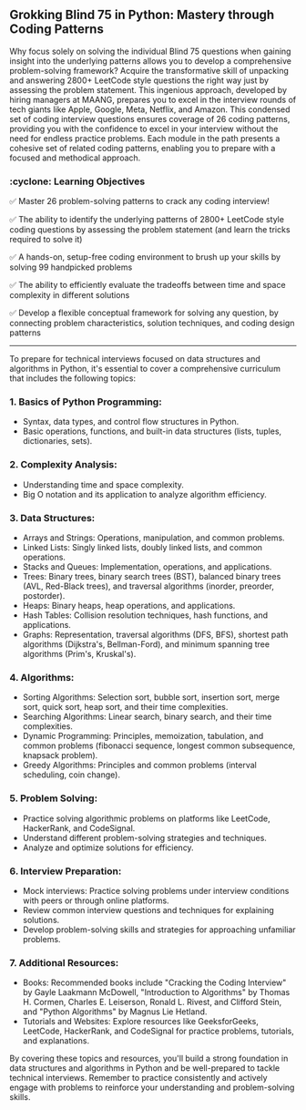 <h2>Grokking Blind 75 in Python: Mastery through Coding Patterns</h2>

Why focus solely on solving the individual Blind 75 questions when gaining insight into the underlying patterns allows you to develop a comprehensive problem-solving framework? Acquire the transformative skill of unpacking and answering 2800+ LeetCode style questions the right way just by assessing the problem statement. This ingenious approach, developed by hiring managers at MAANG, prepares you to excel in the interview rounds of tech giants like Apple, Google, Meta, Netflix, and Amazon. This condensed set of coding interview questions ensures coverage of 26 coding patterns, providing you with the confidence to excel in your interview without the need for endless practice problems. Each module in the path presents a cohesive set of related coding patterns, enabling you to prepare with a focused and methodical approach. 

<h3>:cyclone: Learning Objectives</h3>

:white_check_mark: Master 26 problem-solving patterns to crack any coding interview!

:white_check_mark: The ability to identify the underlying patterns of 2800+ LeetCode style coding questions by assessing the problem statement (and learn the tricks required to solve it)

:white_check_mark: A hands-on, setup-free coding environment to brush up your skills by solving 99 handpicked problems

:white_check_mark: The ability to efficiently evaluate the tradeoffs between time and space complexity in different solutions

:white_check_mark: Develop a flexible conceptual framework for solving any question, by connecting problem characteristics, solution techniques, and coding design patterns<br>
<hr>


To prepare for technical interviews focused on data structures and algorithms in Python, it's essential to cover a comprehensive curriculum that includes the following topics:

<h3>1. Basics of Python Programming:</h3>

- Syntax, data types, and control flow structures in Python.
- Basic operations, functions, and built-in data structures (lists, tuples, dictionaries, sets).

<h3>2. Complexity Analysis:</h3>

- Understanding time and space complexity.
- Big O notation and its application to analyze algorithm efficiency.

<h3>3. Data Structures:</h3>

- Arrays and Strings: Operations, manipulation, and common problems.
- Linked Lists: Singly linked lists, doubly linked lists, and common operations.
- Stacks and Queues: Implementation, operations, and applications.
- Trees: Binary trees, binary search trees (BST), balanced binary trees (AVL, Red-Black trees), and traversal algorithms (inorder, preorder, postorder).
- Heaps: Binary heaps, heap operations, and applications.
- Hash Tables: Collision resolution techniques, hash functions, and applications.
- Graphs: Representation, traversal algorithms (DFS, BFS), shortest path algorithms (Dijkstra's, Bellman-Ford), and minimum spanning tree algorithms (Prim's, Kruskal's).

<h3>4. Algorithms:</h3>

- Sorting Algorithms: Selection sort, bubble sort, insertion sort, merge sort, quick sort, heap sort, and their time complexities.
- Searching Algorithms: Linear search, binary search, and their time complexities.
- Dynamic Programming: Principles, memoization, tabulation, and common problems (fibonacci sequence, longest common subsequence, knapsack problem).
- Greedy Algorithms: Principles and common problems (interval scheduling, coin change).

<h3>5. Problem Solving:</h3>

- Practice solving algorithmic problems on platforms like LeetCode, HackerRank, and CodeSignal.
- Understand different problem-solving strategies and techniques.
- Analyze and optimize solutions for efficiency.

<h3>6. Interview Preparation:</h3>

- Mock interviews: Practice solving problems under interview conditions with peers or through online platforms.
- Review common interview questions and techniques for explaining solutions.
- Develop problem-solving skills and strategies for approaching unfamiliar problems.

<h3>7. Additional Resources:</h3>

- Books: Recommended books include "Cracking the Coding Interview" by Gayle Laakmann McDowell, "Introduction to Algorithms" by Thomas H. Cormen, Charles E. Leiserson, Ronald L. Rivest, and Clifford Stein, and "Python Algorithms" by Magnus Lie Hetland.
- Tutorials and Websites: Explore resources like GeeksforGeeks, LeetCode, HackerRank, and CodeSignal for practice problems, tutorials, and explanations.

By covering these topics and resources, you'll build a strong foundation in data structures and algorithms in Python and be well-prepared to tackle technical interviews. Remember to practice consistently and actively engage with problems to reinforce your understanding and problem-solving skills.